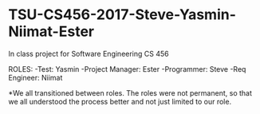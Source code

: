 # TSU-CS456-2017-Steve-Yasmin-Niimat-Ester
In class project for Software Engineering CS 456

ROLES:
 -Test:            Yasmin
 -Project Manager: Ester
 -Programmer:      Steve
 -Req Engineer:    Niimat
 
*We all transitioned between roles. The roles were not permanent, so that we all understood the process better and not just limited to our role.


